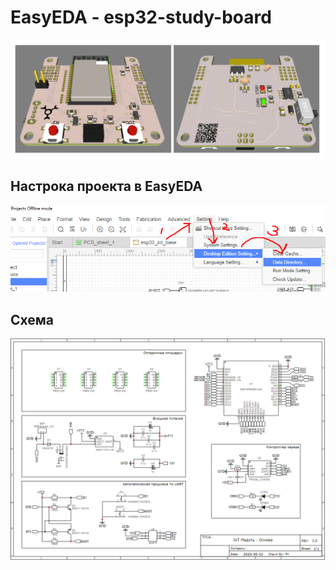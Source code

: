 # EasyEDA - esp32-study-board 

![Image](./documentation/img/overview.png)


## Настрока проекта в EasyEDA 
![Image](./documentation/img/eda-step-1.png)

## Схема
![Image](./documentation/img/final-circuit.png)